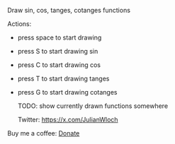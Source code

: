 Draw sin, cos, tanges, cotanges functions

Actions:
- press space to start drawing
  
- press S to start drawing sin
- press C to start drawing cos
- press T to start drawing tanges
- press G to start drawing cotanges

  TODO:
  show currently drawn functions somewhere

  Twitter: 
https://x.com/JulianWloch

Buy me a coffee:
[Donate](https://paypal.me/YoulianMedium?country.x=PL&locale.x=pl_PL)

